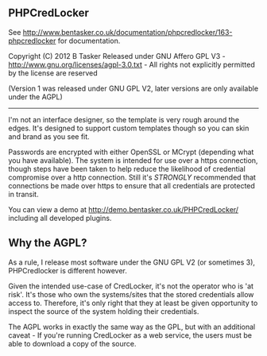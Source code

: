 PHPCredLocker
---------------

See http://www.bentasker.co.uk/documentation/phpcredlocker/163-phpcredlocker for
documentation.

Copyright (C) 2012 B Tasker
Released under GNU Affero GPL V3 - http://www.gnu.org/licenses/agpl-3.0.txt - All
rights not  explicitly permitted by the license are reserved

(Version 1 was released under GNU GPL V2, later versions are only available under the AGPL)

------------------------------

I'm not an interface designer, so the template is very rough around the edges.
It's designed to support custom templates though so you can skin and brand as
you see fit.

Passwords are encrypted with either OpenSSL or MCrypt (depending what you have
available). The system is intended for use over a https connection, though steps
have been taken to help reduce the likelihood of credential compromise over a
http connection. Still it's _STRONGLY_ recommended that connections be made over
https to ensure that all credentials are protected in transit.

You can view a demo at http://demo.bentasker.co.uk/PHPCredLocker/ including all
developed plugins.



Why the AGPL?
---------------

As a rule, I release most software under the GNU GPL V2 (or sometimes 3), PHPCredlocker is different however.

Given the intended use-case of CredLocker, it's not the operator who is 'at risk'. It's those who own the systems/sites that the stored credentials allow access to. Therefore, it's only right that they at least be given opportunity to inspect the source of the system holding their credentials. 

The AGPL works in exactly the same way as the GPL, but with an additional caveat - If you're running CredLocker as a web service, the users must be able to download a copy of the source.